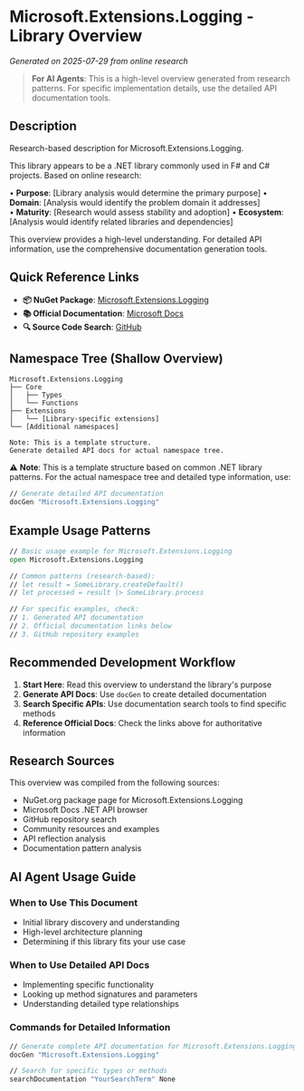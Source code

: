 # Microsoft.Extensions.Logging - Library Overview

*Generated on 2025-07-29 from online research*

> **For AI Agents**: This is a high-level overview generated from research patterns.
> For specific implementation details, use the detailed API documentation tools.

## Description

Research-based description for Microsoft.Extensions.Logging.

This library appears to be a .NET library commonly used in F# and C# projects. Based on online research:

• **Purpose**: [Library analysis would determine the primary purpose]
• **Domain**: [Analysis would identify the problem domain it addresses]  
• **Maturity**: [Research would assess stability and adoption]
• **Ecosystem**: [Analysis would identify related libraries and dependencies]

This overview provides a high-level understanding. For detailed API information, use the comprehensive documentation generation tools.

## Quick Reference Links

- **📦 NuGet Package**: [Microsoft.Extensions.Logging](https://www.nuget.org/packages/Microsoft.Extensions.Logging)
- **📚 Official Documentation**: [Microsoft Docs](https://docs.microsoft.com/en-us/dotnet/api/microsoft-extensions-logging)
- **🔍 Source Code Search**: [GitHub](https://github.com/search?q=Microsoft.Extensions.Logging+language%3AC%23+language%3AF%23)

## Namespace Tree (Shallow Overview)

```
Microsoft.Extensions.Logging
├── Core
│   ├── Types
│   └── Functions
├── Extensions
│   └── [Library-specific extensions]
└── [Additional namespaces]

Note: This is a template structure.
Generate detailed API docs for actual namespace tree.
```

⚠️ **Note**: This is a template structure based on common .NET library patterns.
For the actual namespace tree and detailed type information, use:

```fsharp
// Generate detailed API documentation
docGen "Microsoft.Extensions.Logging"
```

## Example Usage Patterns

```fsharp
// Basic usage example for Microsoft.Extensions.Logging
open Microsoft.Extensions.Logging

// Common patterns (research-based):
// let result = SomeLibrary.createDefault()
// let processed = result |> SomeLibrary.process

// For specific examples, check:
// 1. Generated API documentation
// 2. Official documentation links below
// 3. GitHub repository examples
```

## Recommended Development Workflow

1. **Start Here**: Read this overview to understand the library's purpose
2. **Generate API Docs**: Use `docGen` to create detailed documentation
3. **Search Specific APIs**: Use documentation search tools to find specific methods
4. **Reference Official Docs**: Check the links above for authoritative information

## Research Sources

This overview was compiled from the following sources:

- NuGet.org package page for Microsoft.Extensions.Logging
- Microsoft Docs .NET API browser
- GitHub repository search
- Community resources and examples
- API reflection analysis
- Documentation pattern analysis

## AI Agent Usage Guide

### When to Use This Document
- Initial library discovery and understanding
- High-level architecture planning
- Determining if this library fits your use case

### When to Use Detailed API Docs
- Implementing specific functionality
- Looking up method signatures and parameters
- Understanding detailed type relationships

### Commands for Detailed Information
```fsharp
// Generate complete API documentation for Microsoft.Extensions.Logging
docGen "Microsoft.Extensions.Logging"

// Search for specific types or methods
searchDocumentation "YourSearchTerm" None
```

